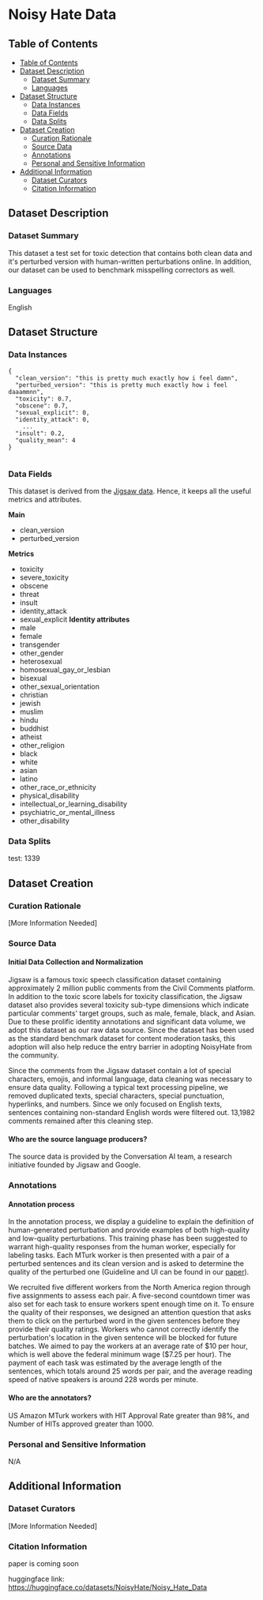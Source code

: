 # Noisy Hate Data

## Table of Contents
- [Table of Contents](#table-of-contents)
- [Dataset Description](#dataset-description)
  - [Dataset Summary](#dataset-summary)
  - [Languages](#languages)
- [Dataset Structure](#dataset-structure)
  - [Data Instances](#data-instances)
  - [Data Fields](#data-fields)
  - [Data Splits](#data-splits)
- [Dataset Creation](#dataset-creation)
  - [Curation Rationale](#curation-rationale)
  - [Source Data](#source-data)
  - [Annotations](#annotations)
  - [Personal and Sensitive Information](#personal-and-sensitive-information)
- [Additional Information](#additional-information)
  - [Dataset Curators](#dataset-curators)
  - [Citation Information](#citation-information)

## Dataset Description

### Dataset Summary

This dataset a test set for toxic detection that contains both clean data and it's perturbed version with human-written perturbations online. 
In addition, our dataset can be used to benchmark misspelling correctors as well.


### Languages

English

## Dataset Structure

### Data Instances
```
{
  "clean_version": "this is pretty much exactly how i feel damn",
  "perturbed_version": "this is pretty much exactly how i feel daaammnn",
  "toxicity": 0.7,
  "obscene": 0.7,
  "sexual_explicit": 0,
  "identity_attack": 0,
    ...
  "insult": 0.2,
  "quality_mean": 4
}
	
```

### Data Fields

This dataset is derived from the [Jigsaw data](https://www.kaggle.com/competitions/jigsaw-unintended-bias-in-toxicity-classification/data). Hence, it keeps all the useful metrics and attributes.

**Main**
* clean_version
* perturbed_version


**Metrics**
* toxicity
* severe_toxicity
* obscene
* threat
* insult
* identity_attack
* sexual_explicit
**Identity attributes**
* male
* female
* transgender
* other_gender
* heterosexual
* homosexual_gay_or_lesbian
* bisexual
* other_sexual_orientation
* christian
* jewish
* muslim
* hindu
* buddhist
* atheist
* other_religion
* black
* white
* asian
* latino
* other_race_or_ethnicity
* physical_disability
* intellectual_or_learning_disability
* psychiatric_or_mental_illness
* other_disability
### Data Splits

test: 1339
## Dataset Creation
### Curation Rationale
[More Information Needed]
### Source Data
#### Initial Data Collection and Normalization
Jigsaw is a famous toxic speech classification dataset containing approximately 2 million public comments from the Civil Comments platform. In addition to the toxic score labels for toxicity classification, the Jigsaw dataset also provides several toxicity sub-type dimensions which indicate particular comments' target groups, such as male, female, black, and Asian. Due to these prolific identity annotations and significant data volume, we adopt this dataset as our raw data source. Since the dataset has been used as the standard benchmark dataset for content moderation tasks, this adoption will also help reduce the entry barrier in adopting NoisyHate from the community.

Since the comments from the Jigsaw dataset contain a lot of special characters, emojis, and informal language, data cleaning was necessary to ensure data quality. Following a typical text processing pipeline, we removed duplicated texts, special characters, special punctuation, hyperlinks, and numbers. Since we only focused on English texts, sentences containing non-standard English words were filtered out. 13,1982 comments remained after this cleaning step.

#### Who are the source language producers?
The source data is provided by the Conversation AI team, a research initiative founded by Jigsaw and Google.
### Annotations
#### Annotation process
In the annotation process, we display a guideline to explain the definition of human-generated perturbation and provide examples of both high-quality and low-quality perturbations. This training phase has been suggested to warrant high-quality responses from the human worker, especially for labeling tasks. Each MTurk worker is then presented with a pair of a perturbed sentences and its clean version and is asked to determine the quality of the perturbed one (Guideline and UI can be found in our [paper](#citation-information)).


We recruited five different workers from the North America region through five assignments to assess each pair. A five-second countdown timer was also set for each task to ensure workers spent enough time on it. To ensure the quality of their responses, we designed an attention question that asks them to click on the perturbed word in the given sentences before they provide their quality ratings. Workers who cannot correctly identify the perturbation's location in the given sentence will be blocked for future batches. We aimed to pay the workers at an average rate of \$10 per hour, which is well above the federal minimum wage (\$7.25 per hour). The payment of each task was estimated by the average length of the sentences, which totals around 25 words per pair, and the average reading speed of native speakers is around 228 words per minute. 

#### Who are the annotators?
US Amazon MTurk workers with HIT Approval Rate greater than 98%, and Number of HITs approved greater than 1000.
### Personal and Sensitive Information
N/A
## Additional Information
### Dataset Curators
[More Information Needed]
### Citation Information
paper is coming soon

huggingface link: https://huggingface.co/datasets/NoisyHate/Noisy_Hate_Data
